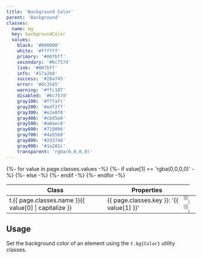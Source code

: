 ```yaml
---
title: 'Background Color'
parent: 'Background'
classes:
  name: bg
  key: backgroundColor
  values:
    black: '#000000'
    white: '#ffffff'
    primary: '#007bff'
    secondary: '#6c757d'
    link: '#007bff'
    info: '#17a2b8'
    success: '#28a745'
    error: '#dc3545'
    warning: '#ffc107'
    disabled: '#6c757d'
    gray100: '#f7fafc'
    gray200: '#edf2f7'
    gray300: '#e2e8f0'
    gray400: '#cbd5e0'
    gray500: '#a0aec0'
    gray600: '#718096'
    gray700: '#4a5568'
    gray800: '#2d3748'
    gray900: '#1a202c'
    transparent: 'rgba(0,0,0,0)'
---
```


<table>
  <thead>
    <tr>
      <th>Class</th>
      <th colspan="2">Properties</th>
    </tr>
  </thead>
  <tbody>
    {%- for value in page.classes.values -%}
      <tr>
        <td>t.{{ page.classes.name }}{{ value[0] | capitalize }}</td>
        <td>{{ page.classes.key }}: '{{ value[1] }}'</td>
        {%- if value[1] == 'rgba(0,0,0,0)' -%}
          <td style="background-size: 24px 24px;background-image:url(&quot;data:image/svg+xml,%3Csvg xmlns='http://www.w3.org/2000/svg' viewBox='0 0 2 2'%3E%3Cpath fill='rgb(200,200,200)' fill-rule='evenodd' d='M0 0h1v1H0V0zm1 1h1v1H1V1z'/%3E%3C/svg%3E&quot;);"></td>
        {%- else -%}
          <td style="background-color: {{ value[1] }}"></td>
        {%- endif -%}
      </tr>
    {%- endfor -%}
  </tbody>
</table>

## Usage

Set the background color of an element using the <code>t.bg{Color}</code> utility classes.
